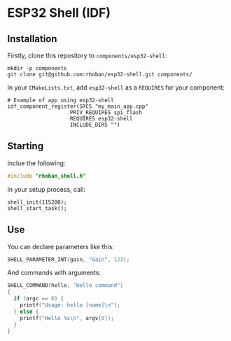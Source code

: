 # ESP32 Shell (IDF)

## Installation

Firstly, clone this repository to `components/esp32-shell`:

```
mkdir -p components
git clone git@github.com:rhoban/esp32-shell.git components/
```

In your `CMakeLists.txt`, add `esp32-shell` as a `REQUIRES` for your component:

```
# Example of app using esp32-shell
idf_component_register(SRCS "my_main_app.cpp"
                    PRIV_REQUIRES spi_flash
                    REQUIRES esp32-shell
                    INCLUDE_DIRS "")
```

## Starting

Inclue the following:

```c
#include "rhoban_shell.h"
```

In your setup process, call:

```
shell_init(115200);
shell_start_task();
```

## Use

You can declare parameters like this:

```c
SHELL_PARAMETER_INT(gain, "Gain", 123);
```

And commands with arguments:

```c
SHELL_COMMAND(hello, "Hello command")
{
  if (argc == 0) {
    printf("Usage: hello [name]\n");
  } else {
    printf("Hello %s\n", argv[0]);
  }
}
```
